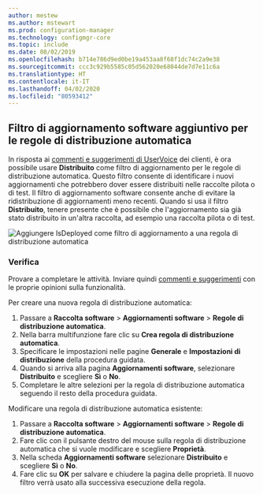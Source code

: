 ```yaml
---
author: mestew
ms.author: mstewart
ms.prod: configuration-manager
ms.technology: configmgr-core
ms.topic: include
ms.date: 08/02/2019
ms.openlocfilehash: b714e786d9ed0be19a453aa8f68f1dc74c2a9e38
ms.sourcegitcommit: ccc3c929b5585c05d562020e68044de7d7e11c6a
ms.translationtype: HT
ms.contentlocale: it-IT
ms.lasthandoff: 04/02/2020
ms.locfileid: "80593412"
---
```

## <a name="additional-software-update-filter-for-adrs"></a>Filtro di aggiornamento software aggiuntivo per le regole di distribuzione automatica

In risposta ai [commenti e suggerimenti di UserVoice](https://configurationmanager.uservoice.com/forums/300492-ideas/suggestions/18966352-adr-new-search-criteria-deployed-yes-no) dei clienti, è ora possibile usare **Distribuito** come filtro di aggiornamento per le regole di distribuzione automatica. Questo filtro consente di identificare i nuovi aggiornamenti che potrebbero dover essere distribuiti nelle raccolte pilota o di test. Il filtro di aggiornamento software consente anche di evitare la ridistribuzione di aggiornamenti meno recenti. Quando si usa il filtro **Distribuito**, tenere presente che è possibile che l'aggiornamento sia già stato distribuito in un'altra raccolta, ad esempio una raccolta pilota o di test.

![Aggiungere IsDeployed come filtro di aggiornamento a una regola di distribuzione automatica](../../media/4852033-isdeployed-adr-filter.png)

### <a name="try-it-out"></a>Verifica

Provare a completare le attività. Inviare quindi [commenti e suggerimenti](/sccm/core/understand/find-help#product-feedback) con le proprie opinioni sulla funzionalità.

Per creare una nuova regola di distribuzione automatica:

1. Passare a **Raccolta software** > **Aggiornamenti software** > **Regole di distribuzione automatica**.
1. Nella barra multifunzione fare clic su **Crea regola di distribuzione automatica**.
1. Specificare le impostazioni nelle pagine **Generale** e **Impostazioni di distribuzione** della procedura guidata.
1. Quando si arriva alla pagina **Aggiornamenti software**, selezionare **Distribuito** e scegliere **Sì** o **No**.
1. Completare le altre selezioni per la regola di distribuzione automatica seguendo il resto della procedura guidata.

Modificare una regola di distribuzione automatica esistente:

1. Passare a **Raccolta software** > **Aggiornamenti software** > **Regole di distribuzione automatica**.
1. Fare clic con il pulsante destro del mouse sulla regola di distribuzione automatica che si vuole modificare e scegliere **Proprietà**.
1. Nella scheda **Aggiornamenti software** selezionare **Distribuito** e scegliere **Sì** o **No**. 
1. Fare clic su **OK** per salvare e chiudere la pagina delle proprietà. Il nuovo filtro verrà usato alla successiva esecuzione della regola.

